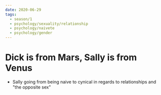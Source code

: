 ```yaml
---
date: 2020-06-29
tags:
  - season/1
  - psychology/sexuality/relationship
  - psychology/naivete
  - psychology/gender
---
```


# Dick is from Mars, Sally is from Venus

- Sally going from being naive to cynical in regards to relationships and "the opposite sex"

